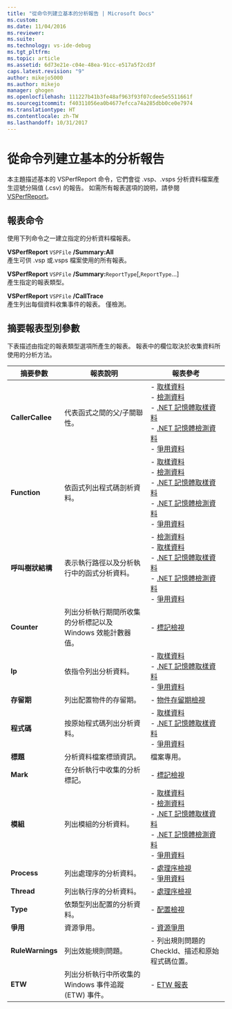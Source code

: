 ```yaml
---
title: "從命令列建立基本的分析報告 | Microsoft Docs"
ms.custom: 
ms.date: 11/04/2016
ms.reviewer: 
ms.suite: 
ms.technology: vs-ide-debug
ms.tgt_pltfrm: 
ms.topic: article
ms.assetid: 6d73e21e-c04e-48ea-91cc-e517a5f2cd3f
caps.latest.revision: "9"
author: mikejo5000
ms.author: mikejo
manager: ghogen
ms.openlocfilehash: 111227b41b3fe48af963f93f07cdee5e5511661f
ms.sourcegitcommit: f40311056ea0b4677efcca74a285dbb0ce0e7974
ms.translationtype: HT
ms.contentlocale: zh-TW
ms.lasthandoff: 10/31/2017
---
```

# <a name="creating-basic-profiling-reports-from-the-command-line"></a>從命令列建立基本的分析報告
本主題描述基本的 VSPerfReport 命令，它們會從 .vsp、.vsps 分析資料檔案產生逗號分隔值 (.csv) 的報告。 如需所有報表選項的說明，請參閱 [VSPerfReport](../profiling/vsperfreport.md)。  
  
## <a name="report-commands"></a>報表命令  
 使用下列命令之一建立指定的分析資料檔報表。  
  
 **VSPerfReport** `VSPFile` **/Summary:All**  
 產生可供 .vsp 或.vsps 檔案使用的所有報表。  
  
 **VSPerfReport** `VSPFile` **/Summary:**`ReportType`[,`ReportType`...]  
 產生指定的報表類型。  
  
 **VSPerfReport** `VSPFile` **/CallTrace**  
 產生列出每個資料收集事件的報表。 僅檢測。  
  
## <a name="summary-report-type-parameters"></a>摘要報表型別參數  
 下表描述由指定的報表類型選項所產生的報表。 報表中的欄位取決於收集資料所使用的分析方法。  
  
|摘要參數|報表說明|報表參考|  
|-----------------------|------------------------|----------------------|  
|**CallerCallee**|代表函式之間的父/子關聯性。|-   [取樣資料](../profiling/caller-callee-view-sampling-data.md)<br />-   [檢測資料](../profiling/caller-callee-view-instrumentation-data.md)<br />-   [.NET 記憶體取樣資料](../profiling/caller-callee-view-dotnet-memory-sampling-data.md)<br />-   [.NET 記憶體檢測資料](../profiling/caller-callee-view-net-memory-instrumentation-data.md)<br />-   [爭用資料](../profiling/caller-callee-view-contention-data.md)|  
|**Function**|依函式列出程式碼剖析資料。|-   [取樣資料](../profiling/functions-view-sampling-data.md)<br />-   [檢測資料](../profiling/functions-view-instrumentation-data.md)<br />-   [.NET 記憶體取樣資料](../profiling/functions-view-dotnet-memory-sampling-data.md)<br />-   [.NET 記憶體檢測資料](../profiling/functions-view-dotnet-memory-instrumentation-data.md)<br />-   [爭用資料](../profiling/functions-view-contention-data.md)|  
|**呼叫樹狀結構**|表示執行路徑以及分析執行中的函式分析資料。|-   [檢測資料](../profiling/call-tree-view-instrumentation-data.md)<br />-   [取樣資料](../profiling/call-tree-view-sampling-data.md)<br />-   [.NET 記憶體取樣資料](../profiling/call-tree-view-dotnet-memory-sampling-data.md)<br />-   [.NET 記憶體檢測資料](../profiling/call-tree-view-dotnet-memory-instrumentation-data.md)<br />-   [爭用資料](../profiling/call-tree-view-contention-data.md)|  
|**Counter**|列出分析執行期間所收集的分析標記以及 Windows 效能計數器值。|-   [標記檢視](../profiling/marks-view.md)|  
|**Ip**|依指令列出分析資料。|-   [取樣資料](../profiling/instruction-pointers-ips-view-sampling-data.md)<br />-   [.NET 記憶體取樣資料](../profiling/instruction-pointers-ips-view-dotnet-memory-sampling-data.md)<br />-   [爭用資料](../profiling/instruction-pointers-ips-view-contention-data.md)|  
|**存留期**|列出配置物件的存留期。|-   [物件存留期檢視](../profiling/object-lifetime-view.md)|  
|**程式碼**|按原始程式碼列出分析資料。|-   [取樣資料](../profiling/lines-view-sampling-data.md)<br />-   [.NET 記憶體取樣資料](../profiling/lines-view-dotnet-memory-sampling-data.md)<br />-   [爭用資料](../profiling/lines-view-contention-data.md)|  
|**標題**|分析資料檔案標頭資訊。|檔案專用。|  
|**Mark**|在分析執行中收集的分析標記。|-   [標記檢視](../profiling/marks-view.md)|  
|**模組**|列出模組的分析資料。|-   [取樣資料](../profiling/modules-view-sampling-data.md)<br />-   [檢測資料](../profiling/modules-view-instrumentation-data.md)<br />-   [.NET 記憶體取樣資料](../profiling/modules-view-dotnet-memory-sampling-data.md)<br />-   [.NET 記憶體檢測資料](../profiling/modules-view-dotnet-memory-instrumentation-data.md)<br />-   [爭用資料](../profiling/modules-view-contention-data.md)|  
|**Process**|列出處理序的分析資料。|-   [處理序檢視](../profiling/process-view.md)<br />-   [爭用資料](../profiling/process-view-contention-data.md)|  
|**Thread**|列出執行序的分析資料。|-   [處理序檢視](../profiling/process-view.md)|  
|**Type**|依類型列出配置的分析資料。|-   [配置檢視](../profiling/dotnet-memory-allocations-view.md)|  
|**爭用**|資源爭用。|-   [資源爭用](../profiling/resource-contentions-view-contention-data.md)|  
|**RuleWarnings**|列出效能規則問題。|-   列出規則問題的 CheckId、描述和原始程式碼位置。|  
|**ETW**|列出分析執行中所收集的 Windows 事件追蹤 (ETW) 事件。|-   [ETW 報表](../profiling/event-tracing-for-windows-etw-report.md)|